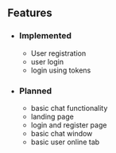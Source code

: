 ## Features

- ### Implemented

  - User registration
  - user login
  - login using tokens

- ### Planned
  - basic chat functionality
  - landing page
  - login and register page
  - basic chat window
  - basic user online tab
